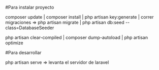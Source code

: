#Para instalar proyecto

composer update
| composer install
| php artisan key:generate
| correr migraciones => php artisan migrate 
| php artisan db:seed --class=DatabaseSeeder

php artisan clear-compiled 
| composer dump-autoload
| php artisan optimize

#Para desarrollar

php artisan serve => levanta el servidor de laravel